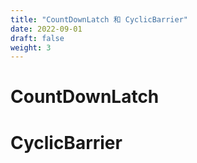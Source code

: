 ```yaml
---
title: "CountDownLatch 和 CyclicBarrier"
date: 2022-09-01
draft: false
weight: 3
---
```



# CountDownLatch

# CyclicBarrier